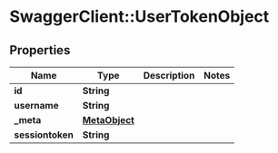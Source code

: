 # SwaggerClient::UserTokenObject

## Properties
Name | Type | Description | Notes
------------ | ------------- | ------------- | -------------
**id** | **String** |  | 
**username** | **String** |  | 
**_meta** | [**MetaObject**](MetaObject.md) |  | 
**sessiontoken** | **String** |  | 


